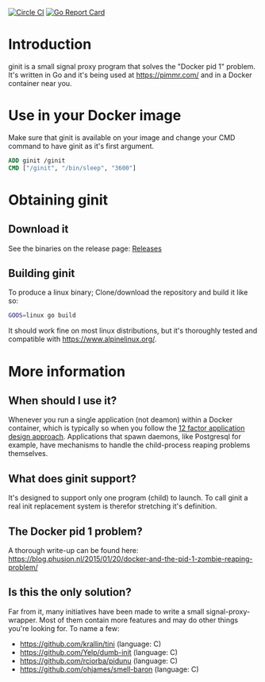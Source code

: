 [![Circle CI](https://circleci.com/gh/Dynom/ginit/tree/master.svg?style=shield)](https://circleci.com/gh/Dynom/ginit) [![Go Report Card](https://goreportcard.com/badge/github.com/Dynom/ginit)](https://goreportcard.com/report/github.com/Dynom/ginit)

# Introduction

ginit is a small signal proxy program that solves the "Docker pid 1" problem. It's written in Go and it's being used at https://pimmr.com/ and in a Docker container near you.

# Use in your Docker image

Make sure that ginit is available on your image and change your CMD command to have ginit as it's first argument.

```dockerfile
ADD ginit /ginit
CMD ["/ginit", "/bin/sleep", "3600"]
```

# Obtaining ginit
## Download it
See the binaries on the release page: [Releases](releases)
## Building ginit

To produce a linux binary; Clone/download the repository and build it like so:

```sh
GOOS=linux go build
```

It should work fine on most linux distributions, but it's thoroughly tested and compatible with https://www.alpinelinux.org/.

# More information

## When should I use it?
Whenever you run a single application (not deamon) within a Docker container, which is typically so when you follow the [12 factor application design approach](http://12factor.net/). Applications that spawn daemons, like Postgresql for example, have mechanisms to handle the child-process reaping problems themselves.

## What does ginit support?
It's designed to support only one program (child) to launch. To call ginit a real init replacement system is therefor stretching it's  definition.

## The Docker pid 1 problem?
A thorough write-up can be found here: https://blog.phusion.nl/2015/01/20/docker-and-the-pid-1-zombie-reaping-problem/

## Is this the only solution?
Far from it, many initiatives have been made to write a small signal-proxy-wrapper. Most of them contain more features and may do other things you're looking for. To name a few:

* https://github.com/krallin/tini (language: C)
* https://github.com/Yelp/dumb-init (language: C)
* https://github.com/rciorba/pidunu (language: C)
* https://github.com/ohjames/smell-baron (language: C)
